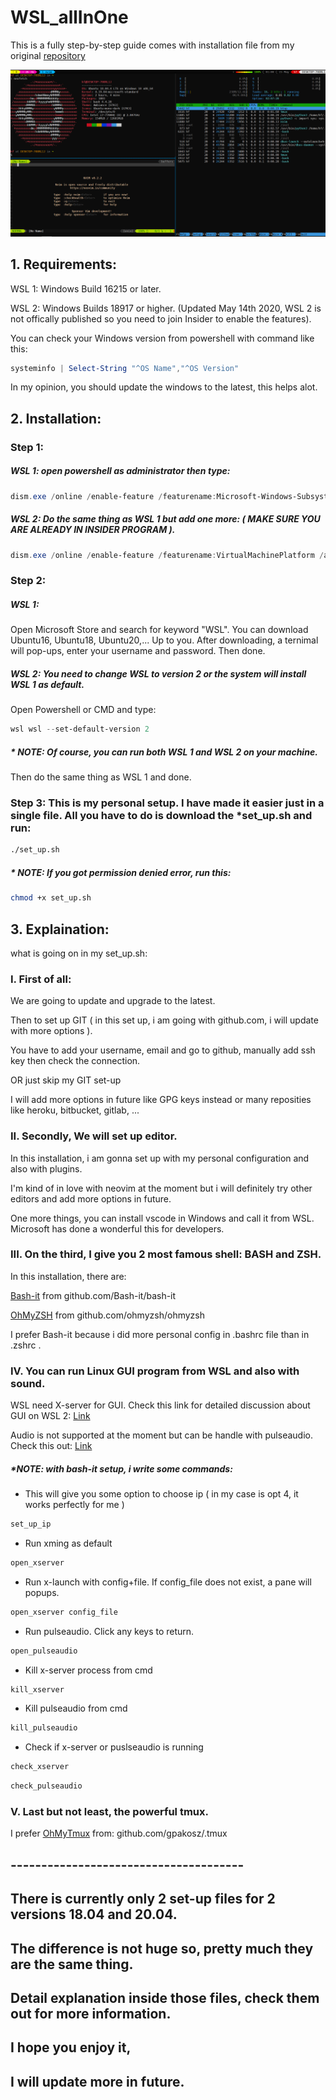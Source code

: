 # WSL_allInOne

This is a fully step-by-step guide comes with installation file from my original [repository](https://github.com/msaio/hf)

![sample.png](https://github.com/msaio/WSL_allIOne/blob/master/sample.png)

## 1. Requirements:

WSL 1: Windows Build 16215 or later.

WSL 2: Windows Builds 18917 or higher.
(Updated May 14th 2020, WSL 2 is not offically published so you need to join Insider to enable the features).


You can check your Windows version from powershell with command like this:
```powershell 
systeminfo | Select-String "^OS Name","^OS Version"
```
In my opinion, you should update the windows to the latest, this helps alot.

## 2. Installation:


### Step 1:
##### WSL 1: open powershell as administrator then type:
```powershell
dism.exe /online /enable-feature /featurename:Microsoft-Windows-Subsystem-Linux /all /norestart
```
##### WSL 2: Do the same thing as WSL 1 but add one more: ( MAKE SURE YOU ARE ALREADY IN INSIDER PROGRAM ).
```powershell		
dism.exe /online /enable-feature /featurename:VirtualMachinePlatform /all /norestart
```

### Step 2:
##### WSL 1:
Open Microsoft Store and search for keyword "WSL".
You can download Ubuntu16, Ubuntu18, Ubuntu20,... Up to you.
After downloading, a ternimal will pop-ups, enter your username and password.
Then done.
##### WSL 2: You need to change WSL to version 2 or the system will install WSL 1 as default.
Open Powershell or CMD and type:
```powershell
wsl wsl --set-default-version 2
```
##### * NOTE: Of course, you can run both WSL 1 and WSL 2 on your machine.

Then do the same thing as WSL 1 and done.

### Step 3: This is my personal setup. I have made it easier just in a single file. All you have to do is download the *set_up.sh and run:
```bash
./set_up.sh
```
##### * NOTE: If you got permission denied error, run this:
 ```bash 
 chmod +x set_up.sh
 ```

## 3. Explaination:
what is going on in my set_up.sh:

### I. First of all:
We are going to update and upgrade to the latest.

Then to set up GIT ( in this set up, i am going with github.com, i will update with more options ).

You have to add your username, email and go to github, manually add ssh key then check the connection.

OR just skip my GIT set-up

I will add more options in future like GPG keys instead or many reposities like heroku, bitbucket, gitlab, ...

### II. Secondly, We will set up editor.

In this installation, i am gonna set up with my personal configuration and also with plugins.

I'm kind of in love with neovim at the moment but i will definitely try other editors and add more options in future.

One more things, you can install vscode in Windows and call it from WSL. Microsoft has done a wonderful this for developers.

### III. On the third, I give you 2 most famous shell: BASH and ZSH.
In this installation, there are:

[Bash-it](github.com/Bash-it/bash-it) from github.com/Bash-it/bash-it

[OhMyZSH](github.com/ohmyzsh/ohmyzsh) from github.com/ohmyzsh/ohmyzsh

I prefer Bash-it because i did more personal config in .bashrc file than in .zshrc .

### IV. You can run Linux GUI program from WSL and also with sound.

WSL need X-server for GUI.
Check this link for detailed discussion about GUI on WSL 2: 
[Link](https://github.com/microsoft/WSL/issues/4106#issuecomment-608492570)

Audio is not supported at the moment but can be handle with pulseaudio. 
Check this out: 
[Link](https://x410.dev/cookbook/wsl/enabling-sound-in-wsl-ubuntu-let-it-sing/)

##### *NOTE: with bash-it setup, i write some commands:
- This will give you some option to choose ip ( in my case is opt 4, it works perfectly for me ) 
```bash
set_up_ip
```
- Run xming as default
```bash
open_xserver
```
- Run x-launch with config+file. If config_file does not exist, a pane will popups.
```bash
open_xserver config_file
```
- Run pulseaudio. Click any keys to return.
```bash
open_pulseaudio
```
- Kill x-server process from cmd
```bash
kill_xserver
```
- Kill pulseaudio from cmd
```bash
kill_pulseaudio
```
- Check if x-server or puslseaudio is running
```bash
check_xserver
```
```bash
check_pulseaudio
```


### V. Last but not least, the powerful tmux.
I prefer [OhMyTmux](https://github.com/gpakosz/.tmux) from: github.com/gpakosz/.tmux


## --------------------------------------
## There is currently only 2 set-up files for 2 versions 18.04 and 20.04.
## The difference is not huge so, pretty much they are the same thing.
## Detail explanation inside those files, check them out for more information.
## I hope you enjoy it,
## I will update more in future.
